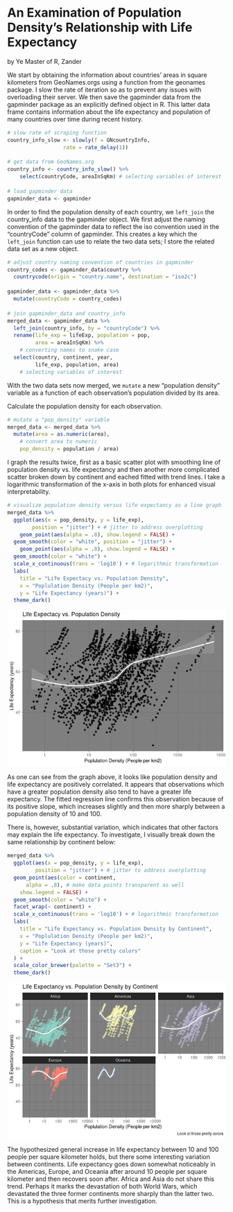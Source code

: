 An Examination of Population Density’s Relationship with Life Expectancy
================
by Ye Master of R, Zander

We start by obtaining the information about countries’ areas in square
kilometers from GeoNames.orgs using a function from the geonames
package. I slow the rate of iteration so as to prevent any issues with
overloading their server. We then save the gapminder data from the
gapminder package as an explicitly defined object in R. This latter data
frame contains information about the life expectancy and population of
many countries over time during recent history.

``` r
# slow rate of scraping function
country_info_slow <- slowly(f = GNcountryInfo, 
                  rate = rate_delay(1))

# get data from GeoNames.org
country_info <- country_info_slow() %>% 
    select(countryCode, areaInSqKm) # selecting variables of interest

# load gapminder data
gapminder_data <- gapminder
```

In order to find the population density of each country, we `left_join`
the country\_info data to the gapminder object. We first adjust the
naming convention of the gapminder data to reflect the iso convention
used in the “countryCode” column of gapminder. This creates a key which
the `left_join` function can use to relate the two data sets; I store
the related data set as a new object.

``` r
# adjust country naming convention of countries in gapminder
country_codes <- gapminder_data$country %>% 
  countrycode(origin = "country.name", destination = "iso2c")

gapminder_data <- gapminder_data %>% 
  mutate(countryCode = country_codes)

# join gapminder_data and country_info
merged_data <- gapminder_data %>% 
  left_join(country_info, by = "countryCode") %>% 
  rename(life_exp = lifeExp, population = pop, 
         area = areaInSqKm) %>% 
    # converting names to snake case
  select(country, continent, year, 
         life_exp, population, area) 
    # selecting variables of interest
```

With the two data sets now merged, we `mutate` a new “population
density” variable as a function of each observation’s population divided
by its area.

Calculate the population density for each observation.

``` r
# mutate a "pop_density" variable
merged_data <- merged_data %>% 
  mutate(area = as.numeric(area), 
    # convert area to numeric
    pop_density = population / area)
```

I graph the results twice, first as a basic scatter plot with smoothing
line of population density vs. life expectancy and then another more
complicated scatter broken down by continent and eached fitted with
trend lines. I take a logarithmic transformation of the x-axis in both
plots for enhanced visual interpretability.

``` r
# visualize population density versus life expectancy as a line graph
merged_data %>% 
  ggplot(aes(x = pop_density, y = life_exp), 
        position = "jitter") + # jitter to address overplotting 
    geom_point(aes(alpha = .8), show.legend = FALSE) + 
  geom_smooth(color = "white", position = "jitter") + 
    geom_point(aes(alpha = .8), show.legend = FALSE) + 
  geom_smooth(color = "white") +
  scale_x_continuous(trans = 'log10') + # logarithmic transformation
  labs(
    title = "Life Expectacy vs. Population Density",
    x = "Poplulation Density (People per km2)", 
    y = "Life Expectancy (years)") + 
  theme_dark()
```

![](gapminder_files/figure-gfm/basic%20line%20graph-1.png)<!-- -->

As one can see from the graph above, it looks like population density
and life expectancy are positively correlated. It appears that
observations which have a greater population density also tend to have a
greater life expectancy. The fitted regression line confirms this
observation because of its positive slope, which increases slightly and
then more sharply between a population density of 10 and 100.

There is, however, substantial variation, which indicates that other
factors may explain the life expectancy. To investigate, I visually
break down the same relationship by continent below:

``` r
merged_data %>% 
  ggplot(aes(x = pop_density, y = life_exp),
         position = "jitter") + # jitter to address overplotting 
  geom_point(aes(color = continent, 
      alpha = .8), # make data points transparent as well
    show.legend = FALSE) + 
  geom_smooth(color = "white") +
  facet_wrap(~ continent) + 
  scale_x_continuous(trans = 'log10') + # logarithmic transformation
  labs(
    title = "Life Expectancy vs. Population Density by Continent",
    x = "Poplulation Density (People per km2)", 
    y = "Life Expectancy (years)", 
    caption = "Look at those pretty colors"
  ) + 
  scale_color_brewer(palette = "Set3") + 
  theme_dark()
```

![](gapminder_files/figure-gfm/complicated%20line%20graph-1.png)<!-- -->

The hypothesized general increase in life expectancy between 10 and 100
people per square kilometer holds, but there some interesting variation
between continents. Life expectancy goes down somewhat noticeably in the
Americas, Europe, and Oceania after around 10 people per square
kilometer and then recovers soon after. Africa and Asia do not share
this trend. Perhaps it marks the devastation of both World Wars, which
devastated the three former continents more sharply than the latter two.
This is a hypothesis that merits further investigation.
